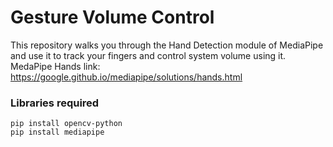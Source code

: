 # Gesture Volume Control

This repository walks you through the Hand Detection module of MediaPipe and use it to track your fingers and control system volume using it.
MedaPipe Hands link: https://google.github.io/mediapipe/solutions/hands.html

<h3>Libraries required</h3>


    pip install opencv-python
    pip install mediapipe
    
<br/>


